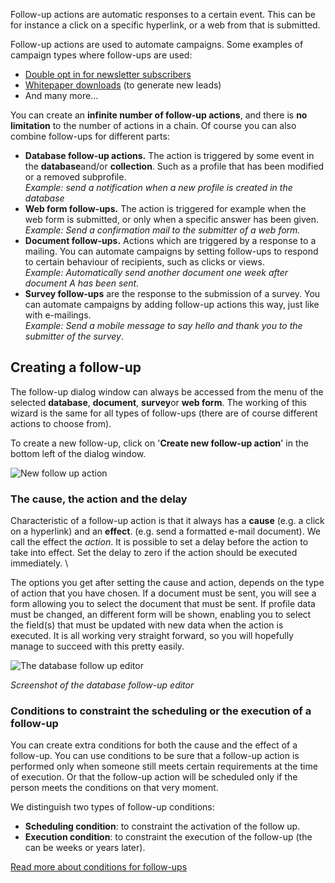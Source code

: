 Follow-up actions are automatic responses to a certain event. This can
be for instance a click on a specific hyperlink, or a web from that is
submitted.

 Follow-up actions are used to automate campaigns. Some examples of
campaign types where follow-ups are used:

-   [Double opt in for newsletter
    subscribers](https://www.copernica.com/en/support/create-a-double-optin-for-new-subscribers)
-   [Whitepaper
    downloads](https://www.copernica.com/en/support/how-to-make-a-white-paper-marketing-campaign)
    (to generate new leads)
-   And many more...

You can create an **infinite number of follow-up actions**, and there is
**no limitation** to the number of actions in a chain. Of course you can
also combine follow-ups for different parts:

-   **Database follow-up actions.** The action is triggered by some
    event in the **database**and/or **collection**. Such as a profile
    that has been modified or a removed subprofile. \
     *Example: send a notification when a new profile is created in the
    database*
-   **Web form follow-ups.** The action is triggered for example when
    the web form is submitted, or only when a specific answer has been
    given. \
    *Example: Send a confirmation mail to the submitter of a web form.*
-   **Document follow-ups.** Actions which are triggered by a response
    to a mailing. You can automate campaigns by setting follow-ups to
    respond to certain behaviour of recipients, such as clicks or
    views.\
     *Example: Automatically send another document one week after
    document A has been sent.*
-   **Survey follow-ups** are the response to the submission of a
    survey. You can automate campaigns by adding follow-up actions this
    way, just like with e-mailings.\
    *Example: Send a mobile message to say hello and thank you to the
    submitter of the survey*.

Creating a follow-up
--------------------

The follow-up dialog window can always be accessed from the menu of the
selected **database**, **document**, **survey**or **web form**. The
working of this wizard is the same for all types of follow-ups (there
are of course different actions to choose from).

To create a new follow-up, click on '**Create new follow-up action**' in
the bottom left of the dialog window.

![New follow up action](newfollowup.png)

### The cause, the action and the delay

Characteristic of a follow-up action is that it always has a **cause**
(e.g. a click on a hyperlink) and an **effect**. (e.g. send a formatted
e-mail document). We call the effect the *action*. It is possible to set
a delay before the action to take into effect. Set the delay to zero if
the action should be executed immediately. \

The options you get after setting the cause and action, depends on the
type of action that you have chosen. If a document must be sent, you
will see a form allowing you to select the document that must be sent.
If profile data must be changed, an different form will be shown,
enabling you to select the field(s) that must be updated with new data
when the action is executed. It is all working very straight forward, so
you will hopefully manage to succeed with this pretty easily.

![The database follow up editor](databasefollowup.png)

*Screenshot of the database follow-up editor*

### Conditions to constraint the scheduling or the execution of a follow-up

You can create extra conditions for both the cause and the effect of a
follow-up. You can use conditions to be sure that a follow-up action is
performed only when someone still meets certain requirements at the time
of execution. Or that the follow-up action will be scheduled only if the
person meets the conditions on that very moment.

We distinguish two types of follow-up conditions:

-   **Scheduling condition**: to constraint the activation of the follow
    up.
-   **Execution condition**: to constraint the execution of the
    follow-up (the can be weeks or years later).

[Read more about conditions for
follow-ups](https://www.copernica.com/en/support/conditions-for-follow-ups)
